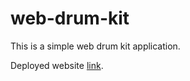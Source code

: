 # web-drum-kit
This is a simple web drum kit application.

Deployed website [link](https://dayaanand-web-drum-kit.web.app/).
